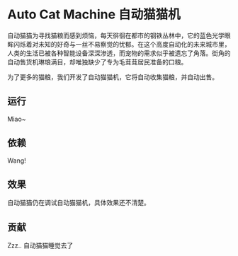 # Auto Cat Machine 自动猫猫机
自动猫猫为寻找猫粮而感到烦恼，每天徘徊在都市的钢铁丛林中，它的蓝色光学眼眸闪烁着对未知的好奇与一丝不易察觉的忧郁。在这个高度自动化的未来城市里，人类的生活已被各种智能设备深深渗透，而宠物的需求似乎被遗忘了角落。街角的自动售货机琳琅满目，却唯独缺少了专为毛茸茸居民准备的口粮。

为了更多的猫粮，我们开发了自动猫猫机，它将自动收集猫粮，并自动出售。

## 运行
Miao~

## 依赖
Wang!

## 效果
自动猫猫仍在调试自动猫猫机，具体效果还不清楚。

## 贡献
Zzz..
自动猫猫睡觉去了
